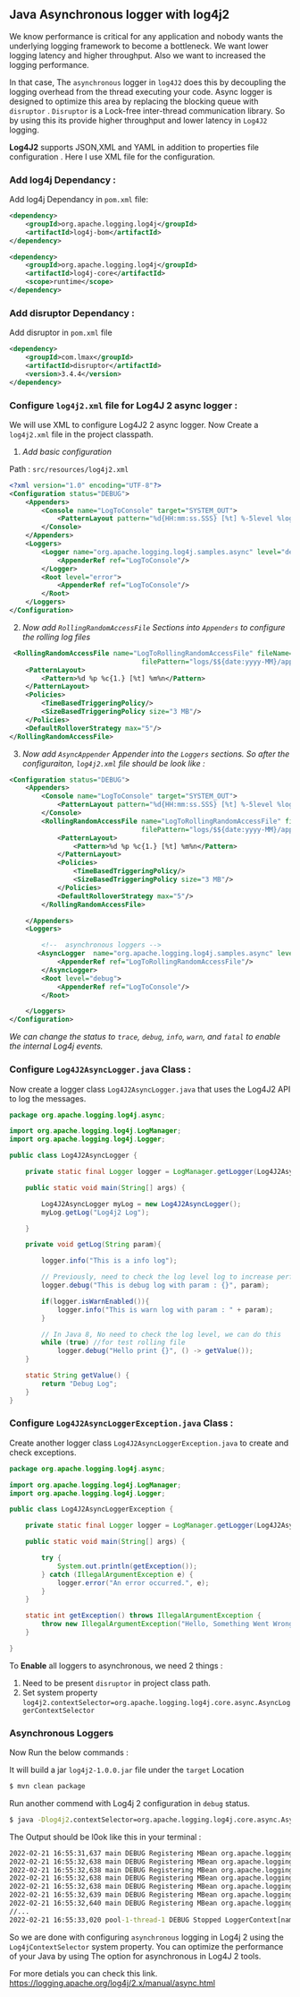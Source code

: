 <!--
  ~ Licensed to the Apache Software Foundation (ASF) under one or more
  ~ contributor license agreements.  See the NOTICE file distributed with
  ~ this work for additional information regarding copyright ownership.
  ~ The ASF licenses this file to you under the Apache License, Version 2.0
  ~ (the "License"); you may not use this file except in compliance with
  ~ the License.  You may obtain a copy of the License at
  ~
  ~      http://www.apache.org/licenses/LICENSE-2.0
  ~
  ~ Unless required by applicable law or agreed to in writing, software
  ~ distributed under the License is distributed on an "AS IS" BASIS,
  ~ WITHOUT WARRANTIES OR CONDITIONS OF ANY KIND, either express or implied.
  ~ See the License for the specific language governing permissions and
  ~ limitations under the License.
  -->

## Java Asynchronous logger with log4j2

We know performance is critical for any application and nobody wants the underlying logging framework to become a bottleneck.
We want lower logging latency and higher throughput. Also we want to increased the logging performance.

In that case, The `asynchronous` logger in `log4J2` does this by decoupling the logging overhead from the thread executing your code.
Async logger is designed to optimize this area by replacing the blocking queue with `disruptor` .
`Disruptor` is a Lock-free inter-thread communication library. So by using this its provide higher throughput and lower latency in `Log4J2` logging.

**Log4J2**  supports JSON,XML and YAML in addition to properties file configuration . Here I use XML file for the configuration.

### Add log4j Dependancy :
Add log4j Dependancy in  `pom.xml` file:

```xml
<dependency>
    <groupId>org.apache.logging.log4j</groupId>
    <artifactId>log4j-bom</artifactId>
</dependency>

<dependency>
    <groupId>org.apache.logging.log4j</groupId>
    <artifactId>log4j-core</artifactId>
    <scope>runtime</scope>
</dependency>
```

### Add disruptor Dependancy :

Add disruptor in `pom.xml` file

```xml
<dependency>
    <groupId>com.lmax</groupId>
    <artifactId>disruptor</artifactId>
    <version>3.4.4</version>
</dependency>
```


### Configure `log4j2.xml` file for Log4J 2 async logger :
We will use XML to configure Log4J2 2 async logger.
Now Create a `log4j2.xml` file in the project classpath.

1. *Add basic configuration*

Path : `src/resources/log4j2.xml`

```xml
<?xml version="1.0" encoding="UTF-8"?>
<Configuration status="DEBUG">
    <Appenders>
        <Console name="LogToConsole" target="SYSTEM_OUT">
            <PatternLayout pattern="%d{HH:mm:ss.SSS} [%t] %-5level %logger{36} - %msg%n"/>
        </Console>
    </Appenders>
    <Loggers>
        <Logger name="org.apache.logging.log4j.samples.async" level="debug">
            <AppenderRef ref="LogToConsole"/>
        </Logger>
        <Root level="error">
            <AppenderRef ref="LogToConsole"/>
        </Root>
    </Loggers>
</Configuration>
```
2. *Now add `RollingRandomAccessFile` Sections into `Appenders`  to configure the rolling log files*

```xml
 <RollingRandomAccessFile name="LogToRollingRandomAccessFile" fileName="logs/app.log"
                                 filePattern="logs/$${date:yyyy-MM}/app-%d{MM-dd-yyyy}-%i.log">
    <PatternLayout>
        <Pattern>%d %p %c{1.} [%t] %m%n</Pattern>
    </PatternLayout>
    <Policies>
        <TimeBasedTriggeringPolicy/>
        <SizeBasedTriggeringPolicy size="3 MB"/>
    </Policies>
    <DefaultRolloverStrategy max="5"/>
</RollingRandomAccessFile>


```
3. *Now add `AsyncAppender` Appender into the `Loggers` sections. So after the configuraiton, `log4j2.xml` file should be look like :*

```xml
<Configuration status="DEBUG">
    <Appenders>
        <Console name="LogToConsole" target="SYSTEM_OUT">
            <PatternLayout pattern="%d{HH:mm:ss.SSS} [%t] %-5level %logger{36} - %msg%n"/>
        </Console>
        <RollingRandomAccessFile name="LogToRollingRandomAccessFile" fileName="logs/app.log"
                                 filePattern="logs/$${date:yyyy-MM}/app-%d{MM-dd-yyyy}-%i.log">
            <PatternLayout>
                <Pattern>%d %p %c{1.} [%t] %m%n</Pattern>
            </PatternLayout>
            <Policies>
                <TimeBasedTriggeringPolicy/>
                <SizeBasedTriggeringPolicy size="3 MB"/>
            </Policies>
            <DefaultRolloverStrategy max="5"/>
        </RollingRandomAccessFile>

    </Appenders>
    <Loggers>

        <!--  asynchronous loggers -->
       <AsyncLogger  name="org.apache.logging.log4j.samples.async" level="debug">
            <AppenderRef ref="LogToRollingRandomAccessFile"/>
        </AsyncLogger>
        <Root level="debug">
            <AppenderRef ref="LogToConsole"/>
        </Root>

    </Loggers>
</Configuration>
```
*We can change the status to `trace`, `debug`, `info`, `warn`,  and `fatal` to enable the internal Log4j events.*

### Configure `Log4J2AsyncLogger.java` Class :
Now create a logger class `Log4J2AsyncLogger.java` that uses the Log4J2 API to log the messages.

```java
package org.apache.logging.log4j.async;

import org.apache.logging.log4j.LogManager;
import org.apache.logging.log4j.Logger;

public class Log4J2AsyncLogger {

    private static final Logger logger = LogManager.getLogger(Log4J2AsyncLogger.class);

    public static void main(String[] args) {

        Log4J2AsyncLogger myLog = new Log4J2AsyncLogger();
        myLog.getLog("Log4j2 Log");

    }

    private void getLog(String param){

        logger.info("This is a info log");

        // Previously, need to check the log level log to increase performance
        logger.debug("This is debug log with param : {}", param);

        if(logger.isWarnEnabled()){
            logger.info("This is warn log with param : " + param);
        }

        // In Java 8, No need to check the log level, we can do this
        while (true) //for test rolling file
            logger.debug("Hello print {}", () -> getValue());
    }

    static String getValue() {
        return "Debug Log";
    }
}
```

### Configure `Log4J2AsyncLoggerException.java` Class :
Create another logger class `Log4J2AsyncLoggerException.java` to create and check exceptions.

```java
package org.apache.logging.log4j.async;

import org.apache.logging.log4j.LogManager;
import org.apache.logging.log4j.Logger;

public class Log4J2AsyncLoggerException {

    private static final Logger logger = LogManager.getLogger(Log4J2AsyncLoggerException.class);

    public static void main(String[] args) {

        try {
            System.out.println(getException());
        } catch (IllegalArgumentException e) {
            logger.error("An error occurred.", e);
        }
    }

    static int getException() throws IllegalArgumentException {
        throw new IllegalArgumentException("Hello, Something Went Wrong. Exception Occured!!");
    }

}
```

To **Enable** all loggers to asynchronous, we need 2 things :

 1. Need to be present `disruptor` in project class path.
 2. Set system property `log4j2.contextSelector=org.apache.logging.log4j.core.async.AsyncLoggerContextSelector`

### **Asynchronous Loggers**
Now Run the below commands :

It will build a jar `log4j2-1.0.0.jar` file under the `target` Location
```cmd
$ mvn clean package
```


Run another commend with Log4j 2 configuration in `debug` status.
```cmd
$ java -Dlog4j2.contextSelector=org.apache.logging.log4j.core.async.AsyncLoggerContextSelector -jar target/log4j2-1.0.0.jar
```
The Output should be l0ok like this in your terminal :
```cmd
2022-02-21 16:55:31,637 main DEBUG Registering MBean org.apache.logging.log4j2:type=AsyncContext@464bee09
2022-02-21 16:55:32,638 main DEBUG Registering MBean org.apache.logging.log4j2:type=AsyncContext@464bee09,component=AsyncLoggerRingBuffer
2022-02-21 16:55:32,638 main DEBUG Registering MBean org.apache.logging.log4j2:type=AsyncContext@464bee09,component=StatusLogger
2022-02-21 16:55:32,638 main DEBUG Registering MBean org.apache.logging.log4j2:type=AsyncContext@464bee09,component=ContextSelector
2022-02-21 16:55:32,638 main DEBUG Registering MBean org.apache.logging.log4j2:type=AsyncContext@464bee09,component=Loggers,name=
2022-02-21 16:55:32,639 main DEBUG Registering MBean org.apache.logging.log4j2:type=AsyncContext@464bee09,component=Appenders,name=LogToConsole
2022-02-21 16:55:32,640 main DEBUG Registering MBean org.apache.logging.log4j2:type=AsyncContext@464bee09,component=Appenders,name=LogToRollingFile
//...
2022-02-21 16:55:33,020 pool-1-thread-1 DEBUG Stopped LoggerContext[name=AsyncContext@464bee09, org.apache.logging.log4j.core.async.AsyncLoggerContext@45fd9a4d] with status true
```

So we are done with configuring `asynchronous` logging in Log4j 2 using the `Log4jContextSelector` system property.
You can optimize the performance of your Java by using The option for asynchronous in Log4J 2 tools.

For more detials you can check this link.
[https://logging.apache.org/log4j/2.x/manual/async.html
](https://logging.apache.org/log4j/2.x/manual/async.html)
